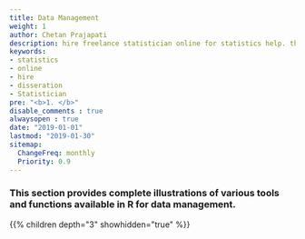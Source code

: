 ```yaml
---
title: Data Management
weight: 1
author: Chetan Prajapati
description: hire freelance statistician online for statistics help. this page summarise various tools and function of data management in R
keywords:
- statistics
- online
- hire
- disseration
- Statistician
pre: "<b>1. </b>"
disable_comments : true
alwaysopen : true
date: "2019-01-01"
lastmod: "2019-01-30"
sitemap:
  ChangeFreq: monthly
  Priority: 0.9
---
```

### This section provides complete illustrations of various tools and functions available in R for data management.

{{% children depth="3" showhidden="true" %}}

